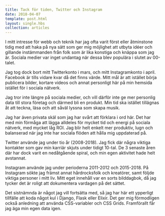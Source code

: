 ```yaml
---
title: Tack för tiden, Twitter och Instagram
date: 2018-04-07
template: post.html
layout: single.hbs
collection: articles
---
```

I mitt intresse för webb och teknik har jag ofta varit först eller åtminstone tidig med att haka på nya sätt som ger mig möjlighet att utbyta idéer och gillande instämmanden från folk som är lika konstiga och knäppa som jag är. Sociala medier var inget undantag när dessa blev populära i slutet av 00-talet.

Jag tog dock bort mitt Twitterkonto i mars, och mitt Instagramkonto i april. Facebook är tills vidare kvar då det finns värde. Mitt mål är att istället börja publicera bilder, kortare videos och annat personligt här på min hemsida istället för i sociala nätverk. 

Jag tror inte längre på sociala medier, och vill därför inte ge mer personlig data till stora företag och därmed bli en produkt. Min tid ska istället tillägnas åt att teckna, läsa och att såväl lyssna som skapa musik. 

Jag har även privata skäl som jag har svårt att förklara i ord här. Det har med min förmåga att lägga alldeles för mycket tid och energi på sociala nätverk, med mycket låg ROI. Jag blir helt enkelt mer produktiv, lugn och balanserad när jag inte har sociala flöden att hålla mig uppdaterad på.

Twitter använde jag under tio år (2008-2018). Jag fick där några viktiga kontakter som gav min karriär skjuts under tidigt 10-tal. De 3 senaste åren där har dock varit en nedåtgående spiral, och min egen aktivitet hade helt avstannat. 

Instagram använde jag under perioderna 2011-2012 och 2015-2018. På Instagram sökte jag främst annat hårdrocksfolk och kreatörer, samt följde viktiga personer i mitt liv. Mitt eget innehåll var en sorts bilddagbok, då jag tycker det är roligt att dokumentera vardagen på det sättet. 

Det sistnämnda är något jag vill fortsätta med, så jag har här ett ypperligt tillfälle att koda något kul i Django, Flask eller Elixir. Det ger mig förmodligen också anledning att använda CSS-variabler och CSS Grids. Framförallt får jag äga min egen data igen.